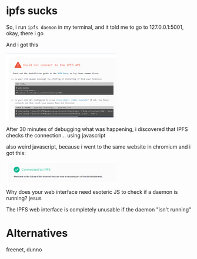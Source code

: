 # ipfs sucks

So, i run `ipfs daemon` in my terminal, and it told me to go to
127.0.0.1:5001, okay, there i go

And i got this

<img src="1608200269.png" alt="ipfsucks" width=300 />

After 30 minutes of debugging what was happening, i discovered that
IPFS checks the connection... using javascript

also weird javascript, because i went to the same website in chromium
and i got this:

<img src="1608200332.png" alt="ipfsucks" width=300 />

Why does your web interface need esoteric JS to check if a daemon is
running? jesus

The IPFS web interface is completely unusable if the daemon "isn't
running"

# Alternatives

freenet, dunno


